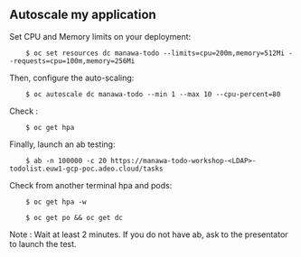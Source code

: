 
## Autoscale my application

Set CPU and Memory limits on your deployment:

```
    $ oc set resources dc manawa-todo --limits=cpu=200m,memory=512Mi --requests=cpu=100m,memory=256Mi 
```

Then, configure the auto-scaling:

```
    $ oc autoscale dc manawa-todo --min 1 --max 10 --cpu-percent=80
```

Check :

```
    $ oc get hpa
```

Finally, launch an ab testing:

```
    $ ab -n 100000 -c 20 https://manawa-todo-workshop-<LDAP>-todolist.euw1-gcp-poc.adeo.cloud/tasks
```

Check from another terminal hpa and pods:

```
    $ oc get hpa -w 
```      

```
    $ oc get po && oc get dc
```

Note : Wait at least 2 minutes. If you do not have ab, ask to the presentator to launch the test.